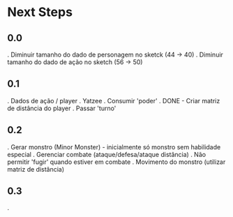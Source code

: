 # Next Steps

## 0.0

. Diminuir tamanho do dado de personagem no sketck (44 -> 40)
. Diminuir tamanho do dado de ação no sketch (56 -> 50)

## 0.1

. Dados de ação / player
. Yatzee
. Consumir 'poder'
. DONE - Criar matriz de distância do player
. Passar 'turno'

## 0.2

. Gerar monstro (Minor Monster) - inicialmente só monstro sem habilidade especial
. Gerenciar combate (ataque/defesa/ataque distância)
. Não permitir 'fugir' quando estiver em combate
. Movimento do monstro (utilizar matriz de distância)

## 0.3

. 
